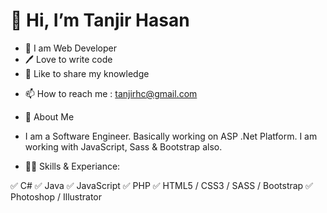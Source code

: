 # 👋 Hi, I’m Tanjir Hasan
* 👑 I am Web Developer
* 🖊️ Love to write code
* 🎤 Like to share my knowledge
- 📫 How to reach me : tanjirhc@gmail.com
- 🚀 About Me
- I am a Software Engineer. Basically working on ASP .Net Platform. I am working with JavaScript, Sass & Bootstrap also.

- 👨‍💻 Skills & Experiance:

✅ C#
✅ Java
✅ JavaScript
✅ PHP
✅ HTML5 / CSS3 / SASS / Bootstrap
✅ Photoshop / Illustrator

<!---
tanjirhc/tanjirhc is a ✨ special ✨ repository because its `README.md` (this file) appears on your GitHub profile.
You can click the Preview link to take a look at your changes.
--->
